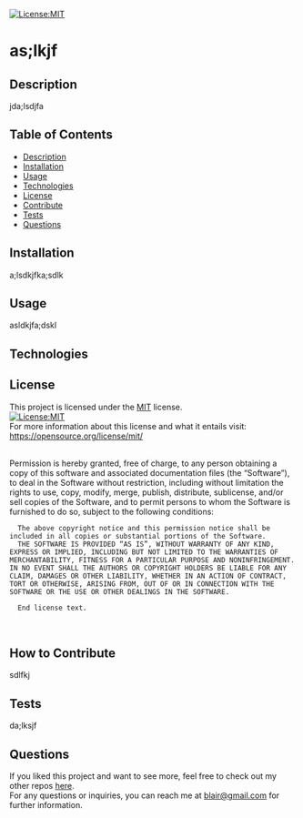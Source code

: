 
  [![License:MIT](https://img.shields.io/badge/License-MIT-yellow.svg)](https://opensource.org/licenses/MIT)
  # as;lkjf
    
  ## Description
  jda;lsdjfa
  
  ## Table of Contents
  - [Description](#Description)
  - [Installation](#Installation)
  - [Usage](#Usage)
  - [Technologies](#Technologies)
  - [License](#License)
  - [Contribute](#Contribute)
  - [Tests](#Tests)
  - [Questions](#Questions)

  ## Installation
  a;lsdkjfka;sdlk
    
  ## Usage
  asldkjfa;dskl

  ## Technologies
  
  
  ## License
  This project is licensed under the [MIT](https://opensource.org/license/mit/) license. 
  <br>
  [![License:MIT](https://img.shields.io/badge/License-MIT-yellow.svg)](https://opensource.org/licenses/MIT)
  <br>
  For more information about this license and what it entails visit: https://opensource.org/license/mit/
  
  <br>
  Permission is hereby granted, free of charge, to any person obtaining a copy of this software and associated documentation files (the “Software”), to deal in the Software without restriction, including without limitation the rights to use, copy, modify, merge, publish, distribute, sublicense, and/or sell copies of the Software, and to permit persons to whom the Software is furnished to do so, subject to the following conditions:

      The above copyright notice and this permission notice shall be included in all copies or substantial portions of the Software.
      THE SOFTWARE IS PROVIDED “AS IS”, WITHOUT WARRANTY OF ANY KIND, EXPRESS OR IMPLIED, INCLUDING BUT NOT LIMITED TO THE WARRANTIES OF MERCHANTABILITY, FITNESS FOR A PARTICULAR PURPOSE AND NONINFRINGEMENT. IN NO EVENT SHALL THE AUTHORS OR COPYRIGHT HOLDERS BE LIABLE FOR ANY CLAIM, DAMAGES OR OTHER LIABILITY, WHETHER IN AN ACTION OF CONTRACT, TORT OR OTHERWISE, ARISING FROM, OUT OF OR IN CONNECTION WITH THE SOFTWARE OR THE USE OR OTHER DEALINGS IN THE SOFTWARE.
      
      End license text.
  <br>
  
  ## How to Contribute 
  sdlfkj
  
  ## Tests
  da;lksjf
  
  ## Questions
  If you liked this project and want to see more, feel free to check out my 
  other repos [here](https://github.com/blairrrrwho).  <br>
  For any questions or inquiries, you can reach me at blair@gmail.com for further information.
